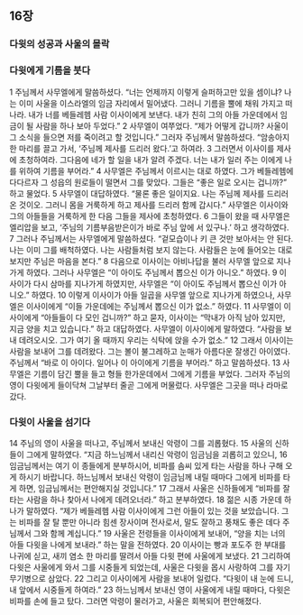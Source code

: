 ## 16장
### 다윗의 성공과 사울의 몰락
### 다윗에게 기름을 붓다
1 주님께서 사무엘에게 말씀하셨다. “너는 언제까지 이렇게 슬퍼하고만 있을 셈이냐? 나는 이미 사울을 이스라엘의 임금 자리에서 밀어냈다. 그러니 기름을 뿔에 채워 가지고 떠나라. 내가 너를 베들레헴 사람 이사이에게 보낸다. 내가 친히 그의 아들 가운데에서 임금이 될 사람을 하나 보아 두었다.”
2 사무엘이 여쭈었다. “제가 어떻게 갑니까? 사울이 그 소식을 들으면 저를 죽이려고 할 것입니다.” 그러자 주님께서 말씀하셨다. “암송아지 한 마리를 끌고 가서, ‘주님께 제사를 드리러 왔다.’고 하여라.
3 그러면서 이사이를 제사에 초청하여라. 그다음에 네가 할 일을 내가 알려 주겠다. 너는 내가 일러 주는 이에게 나를 위하여 기름을 부어라.”
4 사무엘은 주님께서 이르시는 대로 하였다. 그가 베들레헴에 다다르자 그 성읍의 원로들이 떨면서 그를 맞았다. 그들은 “좋은 일로 오시는 겁니까?” 하고 물었다.
5 사무엘이 대답하였다. “물론 좋은 일이지요. 나는 주님께 제사를 드리러 온 것이오. 그러니 몸을 거룩하게 하고 제사를 드리러 함께 갑시다.” 사무엘은 이사이와 그의 아들들을 거룩하게 한 다음 그들을 제사에 초청하였다.
6 그들이 왔을 때 사무엘은 엘리압을 보고, ‘주님의 기름부음받은이가 바로 주님 앞에 서 있구나.’ 하고 생각하였다.
7 그러나 주님께서는 사무엘에게 말씀하셨다. “겉모습이나 키 큰 것만 보아서는 안 된다. 나는 이미 그를 배척하였다. 나는 사람들처럼 보지 않는다. 사람들은 눈에 들어오는 대로 보지만 주님은 마음을 본다.”
8 다음으로 이사이는 아비나답을 불러 사무엘 앞으로 지나가게 하였다. 그러나 사무엘은 “이 아이도 주님께서 뽑으신 이가 아니오.” 하였다.
9 이사이가 다시 삼마를 지나가게 하였지만, 사무엘은 “이 아이도 주님께서 뽑으신 이가 아니오.” 하였다.
10 이렇게 이사이가 아들 일곱을 사무엘 앞으로 지나가게 하였으나, 사무엘은 이사이에게 “이들 가운데에는 주님께서 뽑으신 이가 없소.” 하였다.
11 사무엘이 이사이에게 “아들들이 다 모인 겁니까?” 하고 묻자, 이사이는 “막내가 아직 남아 있지만, 지금 양을 치고 있습니다.” 하고 대답하였다. 사무엘이 이사이에게 말하였다. “사람을 보내 데려오시오. 그가 여기 올 때까지 우리는 식탁에 앉을 수가 없소.”
12 그래서 이사이는 사람을 보내어 그를 데려왔다. 그는 볼이 불그레하고 눈매가 아름다운 잘생긴 아이였다. 주님께서 “바로 이 아이다. 일어나 이 아이에게 기름을 부어라.” 하고 말씀하셨다.
13 사무엘은 기름이 담긴 뿔을 들고 형들 한가운데에서 그에게 기름을 부었다. 그러자 주님의 영이 다윗에게 들이닥쳐 그날부터 줄곧 그에게 머물렀다. 사무엘은 그곳을 떠나 라마로 갔다.
### 다윗이 사울을 섬기다
14 주님의 영이 사울을 떠나고, 주님께서 보내신 악령이 그를 괴롭혔다.
15 사울의 신하들이 그에게 말하였다. “지금 하느님께서 내리신 악령이 임금님을 괴롭히고 있으니,
16 임금님께서는 여기 이 종들에게 분부하시어, 비파를 솜씨 있게 타는 사람을 하나 구해 오게 하시기 바랍니다. 하느님께서 보내신 악령이 임금님께 내릴 때마다 그에게 비파를 타게 하면, 임금님께서는 편안해지실 것입니다.”
17 그래서 사울은 신하들에게 “비파를 잘 타는 사람을 하나 찾아서 나에게 데려오너라.” 하고 분부하였다.
18 젊은 시종 가운데 하나가 말하였다. “제가 베들레헴 사람 이사이에게 그런 아들이 있는 것을 보았습니다. 그는 비파를 잘 탈 뿐만 아니라 힘센 장사이며 전사로서, 말도 잘하고 풍채도 좋은 데다 주님께서 그와 함께 계십니다.”
19 사울은 전령들을 이사이에게 보내어, “양을 치는 너의 아들 다윗을 나에게 보내라.” 하는 말을 전하였다.
20 이사이는 빵과 포도주 한 부대를 나귀에 싣고, 새끼 염소 한 마리를 딸려서 아들 다윗 편에 사울에게 보냈다.
21 그리하여 다윗은 사울에게 와서 그를 시중들게 되었는데, 사울은 다윗을 몹시 사랑하여 그를 자기 무기병으로 삼았다.
22 그리고 이사이에게 사람을 보내어 일렀다. “다윗이 내 눈에 드니, 내 앞에서 시중들게 하여라.”
23 하느님께서 보내신 영이 사울에게 내릴 때마다, 다윗은 비파를 손에 들고 탔다. 그러면 악령이 물러가고, 사울은 회복되어 편안해졌다.
